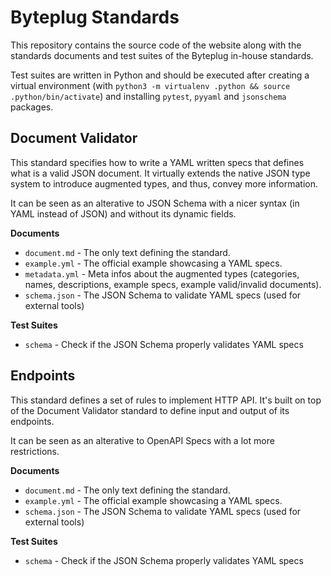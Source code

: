 # Byteplug Standards

This repository contains the source code of the website along with the
standards documents and test suites of the Byteplug in-house standards.

Test suites are written in Python and should be executed after creating a
virtual environment (with `python3 -m virtualenv .python && source .python/bin/activate`)
and installing `pytest`, `pyyaml` and `jsonschema` packages.

## Document Validator

This standard specifies how to write a YAML written specs that defines what is
a valid JSON document. It virtually extends the native JSON type system to
introduce augmented types, and thus, convey more information.

It can be seen as an alterative to JSON Schema with a nicer syntax (in YAML
instead of JSON) and without its dynamic fields.

**Documents**

- `document.md` - The only text defining the standard.
- `example.yml` - The official example showcasing a YAML specs.
- `metadata.yml` - Meta infos about the augmented types (categories, names, descriptions, example specs, example valid/invalid documents).
- `schema.json` - The JSON Schema to validate YAML specs (used for external tools)

**Test Suites**

- `schema` - Check if the JSON Schema properly validates YAML specs

## Endpoints

This standard defines a set of rules to implement HTTP API. It's built on top
of the Document Validator standard to define input and output of its endpoints.

It can be seen as an alterative to OpenAPI Specs with a lot more restrictions.

**Documents**

- `document.md` - The only text defining the standard.
- `example.yml` - The official example showcasing a YAML specs.
- `schema.json` - The JSON Schema to validate YAML specs (used for external tools)

**Test Suites**

- `schema` - Check if the JSON Schema properly validates YAML specs
